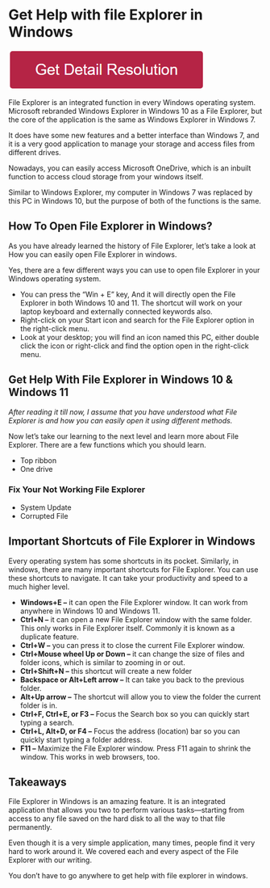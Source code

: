 # Get Help with file Explorer in Windows


[![get help with file explorer in windows](redd.png)](https://get-help-with-file-explorer-in-windows.github.io/)


File Explorer is an integrated function in every Windows operating system. Microsoft rebranded Windows Explorer in Windows 10 as a File Explorer, but the core of the application is the same as Windows Explorer in Windows 7.

It does have some new features and a better interface than Windows 7, and it is a very good application to manage your storage and access files from different drives.

Nowadays, you can easily access Microsoft OneDrive, which is an inbuilt function to access cloud storage from your windows itself.

Similar to Windows Explorer, my computer in Windows 7 was replaced by this PC in Windows 10, but the purpose of both of the functions is the same. 


## How To Open File Explorer in Windows?

As you have already learned the history of File Explorer, let’s take a look at How you can easily open File Explorer in windows.

Yes, there are a few different ways you can use to open file Explorer in your Windows operating system. 

* You can press the “Win + E” key, And it will directly open the File Explorer in both Windows 10 and 11. The shortcut will work on your laptop keyboard and externally connected keywords also.
* Right-click on your Start icon and search for the File Explorer option in the right-click menu. 
* Look at your desktop; you will find an icon named this PC, either double click the icon or right-click and find the option open in the right-click menu.


## Get Help With File Explorer in Windows 10 & Windows 11

_After reading it till now, I assume that you have understood what File Explorer is and how you can easily open it using different methods._

Now let’s take our learning to the next level and learn more about File Explorer. There are a few functions which you should learn. 	

* Top ribbon
* One drive


### Fix Your Not Working File Explorer

* System Update
* Corrupted File

## Important Shortcuts of File Explorer in Windows

Every operating system has some shortcuts in its pocket. Similarly, in windows, there are many important shortcuts for File Explorer. You can use these shortcuts to navigate. It can take your productivity and speed to a much higher level.

* **Windows+E –** it can open the File Explorer window. It can work from anywhere in Windows 10 and Windows 11.
* **Ctrl+N –** it can open a new File Explorer window with the same folder. This only works in File Explorer itself. Commonly it is known as a duplicate feature.
* **Ctrl+W –** you can press it to close the current File Explorer window.
* **Ctrl+Mouse wheel Up or Down –** it can change the size of files and folder icons, which is similar to zooming in or out.
* **Ctrl+Shift+N –** this shortcut will create a new folder
* **Backspace or Alt+Left arrow –** It can take you back to the previous folder.
* **Alt+Up arrow –** The shortcut will allow you to view the folder the current folder is in.
* **Ctrl+F, Ctrl+E, or F3 –** Focus the Search box so you can quickly start typing a search.
* **Ctrl+L, Alt+D, or F4 –** Focus the address (location) bar so you can quickly start typing a folder address.
* **F11 –** Maximize the File Explorer window. Press F11 again to shrink the window. This works in web browsers, too.

## Takeaways

File Explorer in Windows is an amazing feature. It is an integrated application that allows you two to perform various tasks—starting from access to any file saved on the hard disk to all the way to that file permanently.

Even though it is a very simple application, many times, people find it very hard to work around it. We covered each and every aspect of the File Explorer with our writing.

You don’t have to go anywhere to get help with file explorer in windows.
